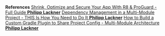 **References**
[Shrink, Optimize and Secure Your App With R8 & ProGuard - Full Guide **Philipp Lackner**](https://www.youtube.com/watch?v=bgpyuuzMlo0)
[Dependency Management in a Multi-Module Project - THIS Is How You Need to Do It **Philipp Lackner**](https://www.youtube.com/watch?v=Z97sl7MrrzE&t=632s)
[How to Build a Custom Gradle Plugin to Share Project Config - Multi-Module Architecture **Philipp Lackner**](https://www.youtube.com/watch?v=kFWmL5opJNk&t=349s)





